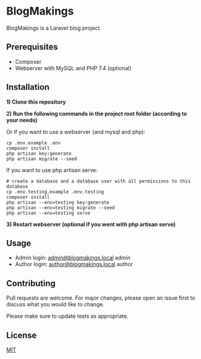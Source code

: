# BlogMakings

BlogMakings is a Laravel blog project.

## Prerequisites

- Composer
- Webserver with MySQL and PHP 7.4 (optional)

## Installation

**1) Clone this repository**

**2) Run the following commands in the project root folder (according to your needs)**

Or if you want to use a webserver (and mysql and php):

    cp .env.example .env
    composer install
    php artisan key:generate
    php artisan migrate --seed
    
If you want to use php artisan serve:

    # create a database and a database user with all permissions to this database
    cp .env.testing.example .env.testing
    composer install
    php artisan --env=testing key:generate
    php artisan --env=testing migrate --seed
    php artisan --env=testing serve

**3) Restart webserver (optional if you went with php artisan serve)**
    

## Usage

- Admin login:  admin@blogmakings.local		admin
- Author login:	author@blogmakings.local	author

## Contributing
Pull requests are welcome. For major changes, please open an issue first to discuss what you would like to change.

Please make sure to update tests as appropriate.

## License
[MIT](https://choosealicense.com/licenses/mit/)
